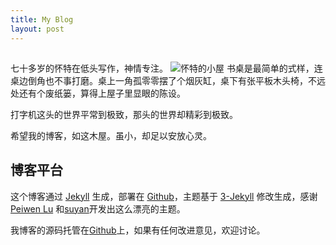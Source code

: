 ```yaml
---
title: My Blog
layout: post
---
```


## 

七十多岁的怀特在低头写作，神情专注。
![怀特的小屋](https://github.com/wanyiping/wanyiping.github.io/blob/master/assets/img/my_blog.jpg?raw=true)
书桌是最简单的式样，连桌边倒角也不事打磨。桌上一角孤零零摆了个烟灰缸，桌下有张平板木头椅，不远处还有个废纸篓，算得上屋子里显眼的陈设。

打字机这头的世界平常到极致，那头的世界却精彩到极致。

希望我的博客，如这木屋。虽小，却足以安放心灵。

## 博客平台

这个博客通过 [Jekyll](http://jekyllrb.com/) 生成，部署在 [Github](https://pages.github.com)，主题基于 [3-Jekyll](https://github.com/P233/3-Jekyll) 修改生成，感谢 [Peiwen Lu](https://github.com/P233) 和[suyan](https://github.com/suyan/suyan.github.io)开发出这么漂亮的主题。

我博客的源码托管在[Github](https://github.com/wanyiping/wanyiping.github.io)上，如果有任何改进意见，欢迎讨论。
